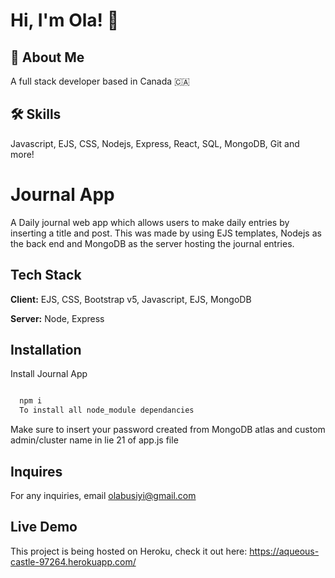 
# Hi, I'm Ola! 👋


## 🚀 About Me
A full stack developer based in Canada 🇨🇦


## 🛠 Skills
Javascript, EJS, CSS, Nodejs, Express, React, SQL, MongoDB, Git and more!


# Journal App

A Daily journal web app which allows users to make daily entries by inserting a title and post. This was made by using EJS templates, Nodejs as the back end and MongoDB as the server hosting the journal entries.


## Tech Stack

**Client:** EJS, CSS, Bootstrap v5, Javascript, EJS, MongoDB

**Server:** Node, Express


## Installation

Install Journal App

```bash

  npm i 
  To install all node_module dependancies

```
Make sure to insert your password created from MongoDB atlas and 
custom admin/cluster name in lie 21 of app.js file


## Inquires

For any inquiries, email olabusiyi@gmail.com 


## Live Demo

This project is being hosted on Heroku, check it out here: https://aqueous-castle-97264.herokuapp.com/


